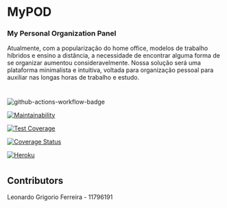 # MyPOD
### My Personal Organization Panel

Atualmente, com a popularização do home office, modelos de trabalho híbridos e ensino a distância, a necessidade de encontrar alguma forma de se organizar aumentou consideravelmente. Nossa solução será uma plataforma minimalista e intuitiva, voltada para organização pessoal para auxiliar nas longas horas de trabalho e estudo.

#

![github-actions-workflow-badge](https://github.com/leogrigs/EP-ESI/actions/workflows/rubyonrails.yml/badge.svg)

[![Maintainability](https://api.codeclimate.com/v1/badges/48ae43eabd166b88f491/maintainability)](https://codeclimate.com/github/leogrigs/EP-ESI/maintainability)

[![Test Coverage](https://api.codeclimate.com/v1/badges/48ae43eabd166b88f491/test_coverage)](https://codeclimate.com/github/leogrigs/EP-ESI/test_coverage)

[![Coverage Status](https://coveralls.io/repos/github/leogrigs/EP-ESI/badge.svg?branch=main)](https://coveralls.io/github/leogrigs/EP-ESI?branch=main)

[![Heroku](https://img.shields.io/badge/Heroku-430098?style=for-the-badge&logo=heroku&logoColor=white)](https://google.com)

#

## Contributors

Leonardo Grigorio Ferreira - 11796191




